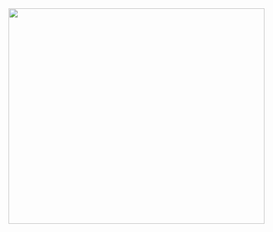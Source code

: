 <img src="https://github.com/adam-telmat/adam-telmat/blob/main/banni%C3%A8re.png" style="width: 100%; height: 425px;" />


